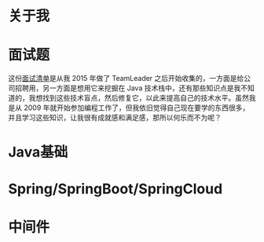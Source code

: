 # 关于我

# 面试题
这份[面试清单](https://zhangdongli.github.io/zdl.github.io/questions/index)是从我 2015 年做了 TeamLeader 之后开始收集的，一方面是给公司招聘用，另一方面是想用它来挖掘在 Java 技术栈中，还有那些知识点是我不知道的，我想找到这些技术盲点，然后修复它，以此来提高自己的技术水平。虽然我是从 2009 年就开始参加编程工作了，但我依旧觉得自己现在要学的东西很多，并且学习这些知识，让我很有成就感和满足感，那所以何乐而不为呢？

# Java基础
# Spring/SpringBoot/SpringCloud
# 中间件
